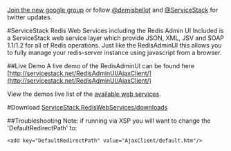 [Join the new google group](http://groups.google.com/group/servicestack) or
follow [@demisbellot](http://twitter.com/demisbellot) and [@ServiceStack](http://twitter.com/servicestack)
for twitter updates.

#ServiceStack Redis Web Services including the Redis Admin UI
Included is a ServiceStack web service layer which provide JSON, XML, JSV and SOAP 1.1/1.2 for all of Redis operations.
Just like the RedisAdminUI this allows you to fully manage your redis-server instance using javascript from a browser.

##Live Demo
A live demo of the RedisAdminUI can be found here [http://servicestack.net/RedisAdminUI/AjaxClient/](http://servicestack.net/RedisAdminUI/AjaxClient/)

View the demos live list of the [available web services](http://www.servicestack.net/RedisAdminUI/Public/Metadata).


#Download
[ServiceStack.RedisWebServices/downloads](https://github.com/ServiceStack/ServiceStack.RedisWebServices/downloads)

##Troubleshooting
Note: if running via XSP you will want to change the 'DefaultRedirectPath' to:

    <add key="DefaultRedirectPath" value="AjaxClient/default.htm"/>
